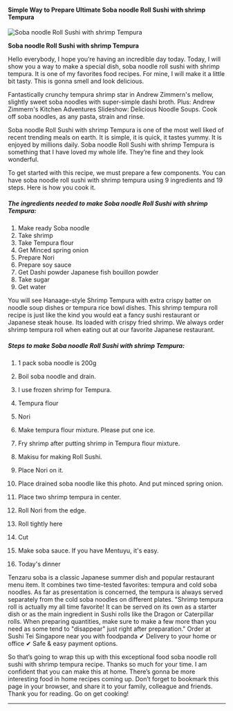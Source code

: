             

#### Simple Way to Prepare Ultimate Soba noodle Roll Sushi with shrimp Tempura

![Soba noodle Roll Sushi with shrimp Tempura](https://img-global.cpcdn.com/recipes/fb8f441995ba625b/751x532cq70/soba-noodle-roll-sushi-with-shrimp-tempura-recipe-main-photo.jpg)

**Soba noodle Roll Sushi with shrimp Tempura**

Hello everybody, I hope you’re having an incredible day today. Today, I will show you a way to make a special dish, soba noodle roll sushi with shrimp tempura. It is one of my favorites food recipes. For mine, I will make it a little bit tasty. This is gonna smell and look delicious.

Fantastically crunchy tempura shrimp star in Andrew Zimmern's mellow, slightly sweet soba noodles with super-simple dashi broth. Plus: Andrew Zimmern's Kitchen Adventures Slideshow: Delicious Noodle Soups. Cook off soba noodles, as any pasta, strain and rinse.

Soba noodle Roll Sushi with shrimp Tempura is one of the most well liked of recent trending meals on earth. It is simple, it is quick, it tastes yummy. It is enjoyed by millions daily. Soba noodle Roll Sushi with shrimp Tempura is something that I have loved my whole life. They’re fine and they look wonderful.

To get started with this recipe, we must prepare a few components. You can have soba noodle roll sushi with shrimp tempura using 9 ingredients and 19 steps. Here is how you cook it.

##### The ingredients needed to make Soba noodle Roll Sushi with shrimp Tempura:

1.  Make ready Soba noodle
2.  Take shrimp
3.  Take Tempura flour
4.  Get Minced spring onion
5.  Prepare Nori
6.  Prepare soy sauce
7.  Get Dashi powder Japanese fish bouillon powder
8.  Take sugar
9.  Get water

You will see Hanaage-style Shrimp Tempura with extra crispy batter on noodle soup dishes or tempura rice bowl dishes. This shrimp tempura roll recipe is just like the kind you would eat a fancy sushi restaurant or Japanese steak house. Its loaded with crispy fried shrimp. We always order shrimp tempura roll when eating out at our favorite Japanese restaurant.

##### Steps to make Soba noodle Roll Sushi with shrimp Tempura:

1.  1 pack soba noodle is 200g
2.  Boil soba noodle and drain.
3.  I use frozen shrimp for Tempura.
4.  Tempura flour
5.  Nori
6.  Make tempura flour mixture. Please put one ice.
7.  Fry shrimp after putting shrimp in Tempura flour mixture.

9.  Makisu for making Roll Sushi.
10.  Place Nori on it.
11.  Place drained soba noodle like this photo. And put minced spring onion.
12.  Place two shrimp tempura in center.
13.  Roll Nori from the edge.

15.  Roll tightly here

17.  Cut
18.  Make soba sauce. If you have Mentuyu, it's easy.
19.  Today's dinner

Tenzaru soba is a classic Japanese summer dish and popular restaurant menu item. It combines two time-tested favorites: tempura and cold soba noodles. As far as presentation is concerned, the tempura is always served separately from the cold soba noodles on different plates. "Shrimp tempura roll is actually my all time favorite! It can be served on its own as a starter dish or as the main ingredient in Sushi rolls like the Dragon or Caterpillar rolls. When preparing quantities, make sure to make a few more than you need as some tend to "disappear" just right after preparation." Order at Sushi Tei Singapore near you with foodpanda ✔ Delivery to your home or office ✔ Safe & easy payment options.

So that’s going to wrap this up with this exceptional food soba noodle roll sushi with shrimp tempura recipe. Thanks so much for your time. I am confident that you can make this at home. There’s gonna be more interesting food in home recipes coming up. Don’t forget to bookmark this page in your browser, and share it to your family, colleague and friends. Thank you for reading. Go on get cooking!

* * *